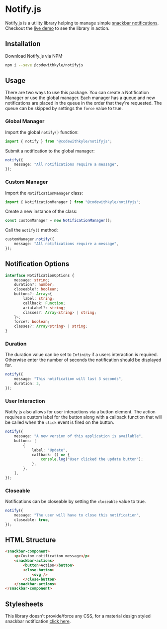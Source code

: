 # Notify.js

Notify.js is a utility library helping to manage simple [snackbar notifications](https://material.io/develop/web/components/snackbars/). Checkout the [live demo](https://components.codewithkyle.com/snackbars/dark-snackbar) to see the library in action.

## Installation

Download Notify.js via NPM:

```sh
npm i --save @codewithkyle/notifyjs
```

## Usage

There are two ways to use this package. You can create a Notification Manager or use the global manager. Each manager has a queue and new notifications are placed in the queue in the order that they're requested. The queue can be skipped by settings the `force` value to true.

### Global Manager

Import the global `notify()` function:

```typescript
import { notify } from "@codewithkyle/notifyjs";
```

Submit a notification to the global manager:

```typescript
notify({
    message: "All notifications require a message",
});
```

### Custom Manager

Import the `NotificationManager` class:

```typescript
import { NotificationManager } from "@codewithkyle/notifyjs";
```

Create a new instance of the class:

```typescript
const customManager = new NotificationManager();
```

Call the `notify()` method:

```typescript
customManager.notify({
    message: "All notifications require a message",
});
```

## Notification Options

```typescript
interface NotificationOptions {
    message: string;
    duration?: number;
    closeable?: boolean;
    buttons?: Array<{
        label: string;
        callback: Function;
        ariaLabel?: string;
        classes?: Array<string> | string;
    }>;
    force?: boolean;
    classes?: Array<string> | string;
}
```

### Duration

The duration value can be set to `Infinity` if a users interaction is required. Otherwise enter the number of seconds the notification should be displayed for.

```typescript
notify({
    message: "This notification will last 3 seconds",
    duration: 3,
});
```

### User Interaction

Notify.js also allows for user interactions via a button element. The action requires a custom label for the button along with a callback function that will be called when the `click` event is fired on the button.

```typescript
notify({
    message: "A new version of this application is available",
    buttons: [
        {
            label: "Update",
            callback: () => {
                console.log("User clicked the update button");
            },
        },
    ],
});
```

### Closeable

Notifications can be closeable by setting the `closeable` value to true.

```typescript
notify({
    message: "The user will have to close this notification",
    closeable: true,
});
```

## HTML Structure

```html
<snackbar-component>
    <p>Custom notification message</p>
    <snackbar-actions>
        <button>Action</button>
        <close-button>
            <svg />
        </close-button>
    </snackbar-actions>
</snackbar-component>
```

## Stylesheets

This library doesn't provide/force any CSS, for a material design styled snackbar notification [click here](https://github.com/codewithkyle/notifyjs/blob/master/test/snackbar.css).
